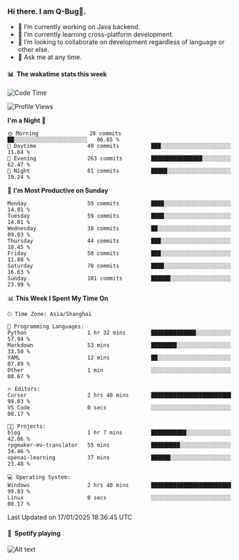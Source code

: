 ### Hi there. I am Q-Bug🐞.

- 🔭 I’m currently working on Java backend.
- 🌱 I’m currently learning cross-platform development.
- 👯 I’m looking to collaborate on development regardless of language or other else.
- 💬 Ask me at any time.

#### 📊 &nbsp;**The wakatime stats this week**  
<!--START_SECTION:waka-->
![Code Time](http://img.shields.io/badge/Code%20Time-229%20hrs%2020%20mins-blue)

![Profile Views](http://img.shields.io/badge/Profile%20Views-0-blue)

**I'm a Night 🦉** 

```text
🌞 Morning                28 commits          ██░░░░░░░░░░░░░░░░░░░░░░░   06.65 % 
🌆 Daytime                49 commits          ███░░░░░░░░░░░░░░░░░░░░░░   11.64 % 
🌃 Evening                263 commits         ████████████████░░░░░░░░░   62.47 % 
🌙 Night                  81 commits          █████░░░░░░░░░░░░░░░░░░░░   19.24 % 
```
📅 **I'm Most Productive on Sunday** 

```text
Monday                   59 commits          ████░░░░░░░░░░░░░░░░░░░░░   14.01 % 
Tuesday                  59 commits          ████░░░░░░░░░░░░░░░░░░░░░   14.01 % 
Wednesday                38 commits          ██░░░░░░░░░░░░░░░░░░░░░░░   09.03 % 
Thursday                 44 commits          ███░░░░░░░░░░░░░░░░░░░░░░   10.45 % 
Friday                   50 commits          ███░░░░░░░░░░░░░░░░░░░░░░   11.88 % 
Saturday                 70 commits          ████░░░░░░░░░░░░░░░░░░░░░   16.63 % 
Sunday                   101 commits         ██████░░░░░░░░░░░░░░░░░░░   23.99 % 
```


📊 **This Week I Spent My Time On** 

```text
🕑︎ Time Zone: Asia/Shanghai

💬 Programming Languages: 
Python                   1 hr 32 mins        ██████████████░░░░░░░░░░░   57.94 % 
Markdown                 53 mins             ████████░░░░░░░░░░░░░░░░░   33.50 % 
YAML                     12 mins             ██░░░░░░░░░░░░░░░░░░░░░░░   07.89 % 
Other                    1 min               ░░░░░░░░░░░░░░░░░░░░░░░░░   00.67 % 

🔥 Editors: 
Cursor                   2 hrs 40 mins       █████████████████████████   99.83 % 
VS Code                  0 secs              ░░░░░░░░░░░░░░░░░░░░░░░░░   00.17 % 

🐱‍💻 Projects: 
blog                     1 hr 7 mins         ███████████░░░░░░░░░░░░░░   42.06 % 
rpgmaker-mv-translator   55 mins             █████████░░░░░░░░░░░░░░░░   34.46 % 
openai-learning          37 mins             ██████░░░░░░░░░░░░░░░░░░░   23.48 % 

💻 Operating System: 
Windows                  2 hrs 40 mins       █████████████████████████   99.83 % 
Linux                    0 secs              ░░░░░░░░░░░░░░░░░░░░░░░░░   00.17 % 
```


 Last Updated on 17/01/2025 18:36:45 UTC
<!--END_SECTION:waka-->

#### 🎵 &nbsp;**Spotify playing**  
![Alt text](https://spotify-recently-played-readme.vercel.app/api?user=e5y1o4x7kdt9kf2blu4wvmb4s&unique={true|1|on|yes})

